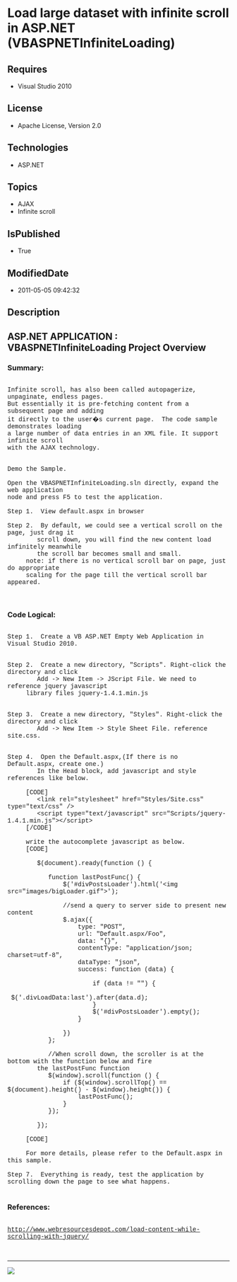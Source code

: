 # Load large dataset with infinite scroll in ASP.NET (VBASPNETInfiniteLoading)
## Requires
* Visual Studio 2010
## License
* Apache License, Version 2.0
## Technologies
* ASP.NET
## Topics
* AJAX
* Infinite scroll
## IsPublished
* True
## ModifiedDate
* 2011-05-05 09:42:32
## Description

<p style="font-family:Courier New"></p>
<h2>ASP.NET APPLICATION : VBASPNETInfiniteLoading Project Overview</h2>
<p style="font-family:Courier New"></p>
<h3>Summary:</h3>
<p style="font-family:Courier New"><br>
Infinite scroll, has also been called autopagerize, unpaginate, endless pages. <br>
But essentially it is pre-fetching content from a subsequent page and adding <br>
it directly to the user�s current page. &nbsp;The code sample demonstrates loading
<br>
a large number of data entries in an XML file. It support infinite scroll <br>
with the AJAX technology.<br>
<br>
<br>
Demo the Sample. <br>
<br>
Open the VBASPNETInfiniteLoading.sln directly, expand the web application <br>
node and press F5 to test the application.<br>
<br>
Step 1. &nbsp;View default.aspx in browser<br>
<br>
Step 2. &nbsp;By default, we could see a vertical scroll on the page, just drag it
<br>
&nbsp; &nbsp; &nbsp; &nbsp; scroll down, you will find the new content load infinitely meanwhile
<br>
&nbsp; &nbsp; &nbsp; &nbsp; the scroll bar becomes small and small.<br>
&nbsp;&nbsp;&nbsp;&nbsp; note: if there is no vertical scroll bar on page, just do appropriate<br>
&nbsp;&nbsp;&nbsp;&nbsp; scaling for the page till the vertical scroll bar appeared.<br>
<br>
<br>
</p>
<h3>Code Logical:</h3>
<p style="font-family:Courier New"><br>
Step 1. &nbsp;Create a VB ASP.NET Empty Web Application in Visual Studio 2010.<br>
<br>
<br>
Step 2. &nbsp;Create a new directory, &quot;Scripts&quot;. Right-click the directory and click<br>
&nbsp; &nbsp; &nbsp; &nbsp; Add -&gt; New Item -&gt; JScript File. We need to reference jquery javascript
<br>
&nbsp;&nbsp;&nbsp;&nbsp; library files jquery-1.4.1.min.js<br>
<br>
<br>
Step 3. &nbsp;Create a new directory, &quot;Styles&quot;. Right-click the directory and click<br>
&nbsp; &nbsp; &nbsp; &nbsp; Add -&gt; New Item -&gt; Style Sheet File. reference site.css.<br>
&nbsp;&nbsp;&nbsp;&nbsp;&nbsp;&nbsp;&nbsp;&nbsp; <br>
<br>
Step 4. &nbsp;Open the Default.aspx,(If there is no Default.aspx, create one.)<br>
&nbsp; &nbsp; &nbsp; &nbsp; In the Head block, add javascript and style references like below.<br>
<br>
&nbsp;&nbsp;&nbsp;&nbsp; [CODE] &nbsp; &nbsp;&nbsp;&nbsp;&nbsp;&nbsp;<br>
&nbsp; &nbsp;&nbsp;&nbsp;&nbsp;&nbsp; &lt;link rel=&quot;stylesheet&quot; href=&quot;Styles/Site.css&quot; type=&quot;text/css&quot; /&gt;<br>
&nbsp; &nbsp; &nbsp; &nbsp; &lt;script type=&quot;text/javascript&quot; src=&quot;Scripts/jquery-1.4.1.min.js&quot;&gt;&lt;/script&gt;<br>
&nbsp;&nbsp;&nbsp;&nbsp; [/CODE]<br>
<br>
&nbsp;&nbsp;&nbsp;&nbsp; write the autocomplete javascript as below.<br>
&nbsp;&nbsp;&nbsp;&nbsp; [CODE]<br>
&nbsp;&nbsp;&nbsp;&nbsp;<br>
&nbsp; &nbsp; &nbsp; &nbsp; $(document).ready(function () {<br>
<br>
&nbsp; &nbsp; &nbsp; &nbsp; &nbsp; &nbsp;function lastPostFunc() {<br>
&nbsp; &nbsp; &nbsp; &nbsp; &nbsp; &nbsp; &nbsp; &nbsp;$('#divPostsLoader').html('&lt;img src=&quot;images/bigLoader.gif&quot;&gt;');<br>
<br>
&nbsp; &nbsp; &nbsp; &nbsp; &nbsp; &nbsp; &nbsp; &nbsp;//send a query to server side to present new content<br>
&nbsp; &nbsp; &nbsp; &nbsp; &nbsp; &nbsp; &nbsp; &nbsp;$.ajax({<br>
&nbsp; &nbsp; &nbsp; &nbsp; &nbsp; &nbsp; &nbsp; &nbsp; &nbsp; &nbsp;type: &quot;POST&quot;,<br>
&nbsp; &nbsp; &nbsp; &nbsp; &nbsp; &nbsp; &nbsp; &nbsp; &nbsp; &nbsp;url: &quot;Default.aspx/Foo&quot;,<br>
&nbsp; &nbsp; &nbsp; &nbsp; &nbsp; &nbsp; &nbsp; &nbsp; &nbsp; &nbsp;data: &quot;{}&quot;,<br>
&nbsp; &nbsp; &nbsp; &nbsp; &nbsp; &nbsp; &nbsp; &nbsp; &nbsp; &nbsp;contentType: &quot;application/json; charset=utf-8&quot;,<br>
&nbsp; &nbsp; &nbsp; &nbsp; &nbsp; &nbsp; &nbsp; &nbsp; &nbsp; &nbsp;dataType: &quot;json&quot;,<br>
&nbsp; &nbsp; &nbsp; &nbsp; &nbsp; &nbsp; &nbsp; &nbsp; &nbsp; &nbsp;success: function (data) {<br>
<br>
&nbsp; &nbsp; &nbsp; &nbsp; &nbsp; &nbsp; &nbsp; &nbsp; &nbsp; &nbsp; &nbsp; &nbsp;if (data != &quot;&quot;) {<br>
&nbsp; &nbsp; &nbsp; &nbsp; &nbsp; &nbsp; &nbsp; &nbsp; &nbsp; &nbsp; &nbsp; &nbsp; &nbsp; &nbsp;$('.divLoadData:last').after(data.d);<br>
&nbsp; &nbsp; &nbsp; &nbsp; &nbsp; &nbsp; &nbsp; &nbsp; &nbsp; &nbsp; &nbsp; &nbsp;}<br>
&nbsp; &nbsp; &nbsp; &nbsp; &nbsp; &nbsp; &nbsp; &nbsp; &nbsp; &nbsp; &nbsp; &nbsp;$('#divPostsLoader').empty();<br>
&nbsp; &nbsp; &nbsp; &nbsp; &nbsp; &nbsp; &nbsp; &nbsp; &nbsp; &nbsp;}<br>
<br>
&nbsp; &nbsp; &nbsp; &nbsp; &nbsp; &nbsp; &nbsp; &nbsp;})<br>
&nbsp; &nbsp; &nbsp; &nbsp; &nbsp; &nbsp;};<br>
<br>
&nbsp; &nbsp; &nbsp; &nbsp; &nbsp; &nbsp;//When scroll down, the scroller is at the bottom with the function below and fire
<br>
&nbsp;&nbsp;&nbsp;&nbsp; &nbsp; &nbsp;the lastPostFunc function<br>
&nbsp; &nbsp; &nbsp; &nbsp; &nbsp; &nbsp;$(window).scroll(function () {<br>
&nbsp; &nbsp; &nbsp; &nbsp; &nbsp; &nbsp; &nbsp; &nbsp;if ($(window).scrollTop() == $(document).height() - $(window).height()) {<br>
&nbsp; &nbsp; &nbsp; &nbsp; &nbsp; &nbsp; &nbsp; &nbsp; &nbsp; &nbsp;lastPostFunc();<br>
&nbsp; &nbsp; &nbsp; &nbsp; &nbsp; &nbsp; &nbsp; &nbsp;}<br>
&nbsp; &nbsp; &nbsp; &nbsp; &nbsp; &nbsp;});<br>
<br>
&nbsp; &nbsp; &nbsp; &nbsp; });<br>
&nbsp; &nbsp;<br>
&nbsp;&nbsp;&nbsp;&nbsp; [CODE]&nbsp;&nbsp;&nbsp;&nbsp;&nbsp;&nbsp;&nbsp;&nbsp;<br>
&nbsp;&nbsp;&nbsp;&nbsp;&nbsp;&nbsp;&nbsp;&nbsp; <br>
&nbsp;&nbsp;&nbsp;&nbsp; For more details, please refer to the Default.aspx in this sample.<br>
<br>
Step 7. &nbsp;Everything is ready, test the application by scrolling down the page to see what happens.
<br>
<br>
</p>
<h3>References:</h3>
<p style="font-family:Courier New"><br>
<a target="_blank" href="http://www.webresourcesdepot.com/load-content-while-scrolling-with-jquery/">http://www.webresourcesdepot.com/load-content-while-scrolling-with-jquery/</a>
<br>
<br>
<br>
</p>
<hr>
<div><a href="http://go.microsoft.com/?linkid=9759640" style="margin-top:3px"><img src="http://bit.ly/onecodelogo">
</a></div>
